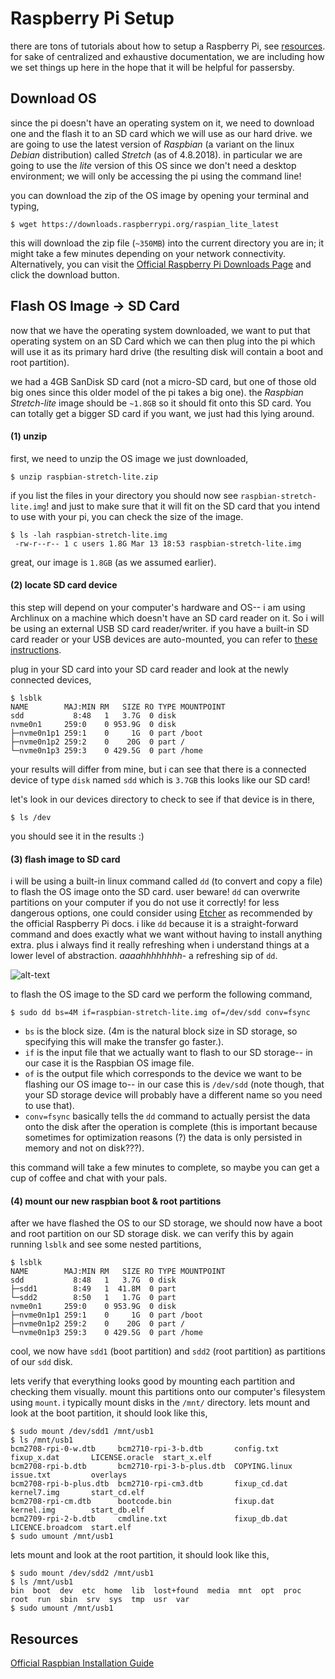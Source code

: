 # Raspberry Pi Setup
there are tons of tutorials about how to setup a Raspberry Pi, see [resources](#resources). for sake of centralized and exhaustive documentation, we are including how we set things up here in the hope that it will be helpful for passersby.

## Download OS
since the pi doesn't have an operating system on it, we need to download one and the flash it to an SD card which we will use as our hard drive. we are going to use the latest version of *Raspbian* (a variant on the linux *Debian* distribution) called *Stretch* (as of 4.8.2018). in particular we are going to use the *lite* version of this OS since we don't need a desktop environment; we will only be accessing the pi using the command line!

you can download the zip of the OS image by opening your terminal and typing,

``` shell
$ wget https://downloads.raspberrypi.org/raspian_lite_latest
```

this will download the zip file (`~350MB`) into the current directory you are in; it might take a few minutes depending on your network connectivity. Alternatively, you can visit the [Official Raspberry Pi Downloads Page](https://www.raspberrypi.org/downloads/raspbian/) and click the download button.

## Flash OS Image -> SD Card
now that we have the operating system downloaded, we want to put that operating system on an SD Card which we can then plug into the pi which will use it as its primary hard drive (the resulting disk will contain a boot and root partition).

we had a 4GB SanDisk SD card (not a micro-SD card, but one of those old big ones since this older model of the pi takes a big one). the *Raspbian Stretch-lite* image should be `~1.8GB` so it should fit onto this SD card. You can totally get a bigger SD card if you want, we just had this lying around.

#### (1) unzip
first, we need to unzip the OS image we just downloaded,

``` shell
$ unzip raspbian-stretch-lite.zip
```

if you list the files in your directory you should now see `raspbian-stretch-lite.img`! and just to make sure that it will fit on the SD card that you intend to use with your pi, you can check the size of the image.

``` shell
$ ls -lah raspbian-stretch-lite.img
 -rw-r--r-- 1 c users 1.8G Mar 13 18:53 raspbian-stretch-lite.img
```
great, our image is `1.8GB` (as we assumed earlier).

#### (2) locate SD card device
this step will depend on your computer's hardware and OS-- i am using Archlinux on a machine which doesn't have an SD card reader on it. So i will be using an external USB SD card reader/writer. if you have a built-in SD card reader or your USB devices are auto-mounted, you can refer to [these instructions](https://www.raspberrypi.org/documentation/installation/installing-images/README.md).

plug in your SD card into your SD card reader and look at the newly connected devices,

``` shell
$ lsblk
NAME        MAJ:MIN RM   SIZE RO TYPE MOUNTPOINT
sdd           8:48   1   3.7G  0 disk
nvme0n1     259:0    0 953.9G  0 disk
├─nvme0n1p1 259:1    0     1G  0 part /boot
├─nvme0n1p2 259:2    0    20G  0 part /
└─nvme0n1p3 259:3    0 429.5G  0 part /home
```
your results will differ from mine, but i can see that there is a connected device of type `disk` named `sdd` which is `3.7GB` this looks like our SD card!

let's look in our devices directory to check to see if that device is in there,

``` shell
$ ls /dev
```
you should see it in the results :)

#### (3) flash image to SD card
i will be using a built-in linux command called `dd` (to convert and copy a file) to flash the OS image onto the SD card. user beware! `dd` can overwrite partitions on your computer if you do not use it correctly! for less dangerous options, one could consider using [Etcher](https://etcher.io/) as recommended by the official Raspberry Pi docs. i like `dd` because it is a straight-forward command and does exactly what we want without having to install anything extra. plus i always find it really refreshing when i understand things at a lower level of abstraction. *aaaahhhhhhhh*- a refreshing sip of `dd`.


![alt-text](https://media.giphy.com/media/a0q8vE3WKTIzK/giphy.gif)

to flash the OS image to the SD card we perform the following command,

``` shell
$ sudo dd bs=4M if=raspbian-stretch-lite.img of=/dev/sdd conv=fsync
```

* `bs` is the block size. (4m is the natural block size in SD storage, so specifying this will make the transfer go faster.).
* `if` is the input file that we actually want to flash to our SD storage-- in our case it is the Raspbian OS image file.
* `of` is the output file which corresponds to the device we want to be flashing our OS image to-- in our case this is `/dev/sdd` (note though, that your SD storage device will probably have a different name so you need to use that).
* `conv=fsync` basically tells the `dd` command to actually persist the data onto the disk after the operation is complete (this is important because sometimes for optimization reasons (?) the data is only persisted in memory and not on disk???).

this command will take a few minutes to complete, so maybe you can get a cup of coffee and chat with your pals.

#### (4) mount our new raspbian boot & root partitions
after we have flashed the OS to our SD storage, we should now have a boot and root partition on our SD storage disk. we can verify this by again running `lsblk` and see some nested partitions,

``` shell
$ lsblk
NAME        MAJ:MIN RM   SIZE RO TYPE MOUNTPOINT
sdd           8:48   1   3.7G  0 disk
├─sdd1        8:49   1  41.8M  0 part
└─sdd2        8:50   1   1.7G  0 part
nvme0n1     259:0    0 953.9G  0 disk
├─nvme0n1p1 259:1    0     1G  0 part /boot
├─nvme0n1p2 259:2    0    20G  0 part /
└─nvme0n1p3 259:3    0 429.5G  0 part /home
```
cool, we now have `sdd1` (boot partition) and `sdd2` (root partition) as partitions of our `sdd` disk.

lets verify that everything looks good by mounting each partition and checking them visually. mount this partitions onto our computer's filesystem using `mount`. i typically mount disks in the `/mnt/` directory. lets mount and look at the boot partition, it should look like this,

``` shell
$ sudo mount /dev/sdd1 /mnt/usb1
$ ls /mnt/usb1
bcm2708-rpi-0-w.dtb     bcm2710-rpi-3-b.dtb       config.txt     fixup_x.dat       LICENSE.oracle  start_x.elf
bcm2708-rpi-b.dtb       bcm2710-rpi-3-b-plus.dtb  COPYING.linux  issue.txt         overlays
bcm2708-rpi-b-plus.dtb  bcm2710-rpi-cm3.dtb       fixup_cd.dat   kernel7.img       start_cd.elf
bcm2708-rpi-cm.dtb      bootcode.bin              fixup.dat      kernel.img        start_db.elf
bcm2709-rpi-2-b.dtb     cmdline.txt               fixup_db.dat   LICENCE.broadcom  start.elf
$ sudo umount /mnt/usb1
```

lets mount and look at the root partition, it should look like this,

``` shell
$ sudo mount /dev/sdd2 /mnt/usb1
$ ls /mnt/usb1
bin  boot  dev  etc  home  lib  lost+found  media  mnt  opt  proc  root  run  sbin  srv  sys  tmp  usr  var
$ sudo umount /mnt/usb1
```


## Resources
[Official Raspbian Installation Guide](https://www.raspberrypi.org/documentation/installation/installing-images/README.md)
